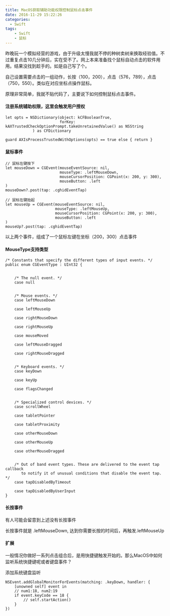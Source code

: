 ```yaml
---
title: MacOS获取辅助功能权限控制鼠标点击事件
date: 2016-11-29 15:22:26
categories:
  - Swift
tags:
	- Swift
	- 鼠标
---
```


昨晚玩一个模拟经营的游戏，由于升级太慢我就不停的种树卖树来换取经验值。不过重复点击10几分钟后，实在受不了。网上本来准备找个鼠标自动点击的软件用用。结果没找到趁手的。如是自己写了个。

自己设置需要点击的一组动作，长按（100，200），点击（576，789），点击（750，550）。类似在对应坐标点操作鼠标。

原理非常简单，我就不贴代码了，主要说下如何控制鼠标点击事件。

#### 注册系统辅助权限，这里会触发用户授权

```
let opts = NSDictionary(object: kCFBooleanTrue,
                        forKey: kAXTrustedCheckOptionPrompt.takeUnretainedValue() as NSString
            ) as CFDictionary
        
guard AXIsProcessTrustedWithOptions(opts) == true else { return }
```

#### 鼠标事件
```
// 鼠标左键按下
let mouseDown = CGEvent(mouseEventSource: nil,
						mouseType: .leftMouseDown,
						mouseCursorPosition: CGPoint(x: 200, y: 300),
						mouseButton: .left
)
mouseDown?.post(tap: .cghidEventTap)

// 鼠标左键抬起
let mouseUp = CGEvent(mouseEventSource: nil,
					  mouseType: .leftMouseUp,
                      mouseCursorPosition: CGPoint(x: 200, y: 300),
                      mouseButton: .left
)
mouseUp?.post(tap: .cghidEventTap)
```

以上两个事件，组成了一个鼠标左键在坐标（200，300）点击事件

#### MouseType支持类型
```
/* Constants that specify the different types of input events. */
public enum CGEventType : UInt32 {

    
    /* The null event. */
    case null

    
    /* Mouse events. */
    case leftMouseDown

    case leftMouseUp

    case rightMouseDown

    case rightMouseUp

    case mouseMoved

    case leftMouseDragged

    case rightMouseDragged

    
    /* Keyboard events. */
    case keyDown

    case keyUp

    case flagsChanged

    
    /* Specialized control devices. */
    case scrollWheel

    case tabletPointer

    case tabletProximity

    case otherMouseDown

    case otherMouseUp

    case otherMouseDragged

    
    /* Out of band event types. These are delivered to the event tap callback
       to notify it of unusual conditions that disable the event tap. */
    case tapDisabledByTimeout

    case tapDisabledByUserInput
}
```

#### 长按事件
有人可能会留意到上述没有长按事件

长按事件就是 .leftMouseDown, 达到你需要长按的时间后，再触发.leftMouseUp

#### 扩展
一般情况你做好一系列点击组合后，是用快捷键触发开始的。那么MacOS中如何监听系统快捷键呢或者键盘事件？

添加系统键盘监听
```
NSEvent.addGlobalMonitorForEvents(matching: .keyDown, handler: {
	[unowned self] event in
	// num1:18, num2:19
	if event.keyCode == 18 {
		// self.startAction()
	}
})
```

